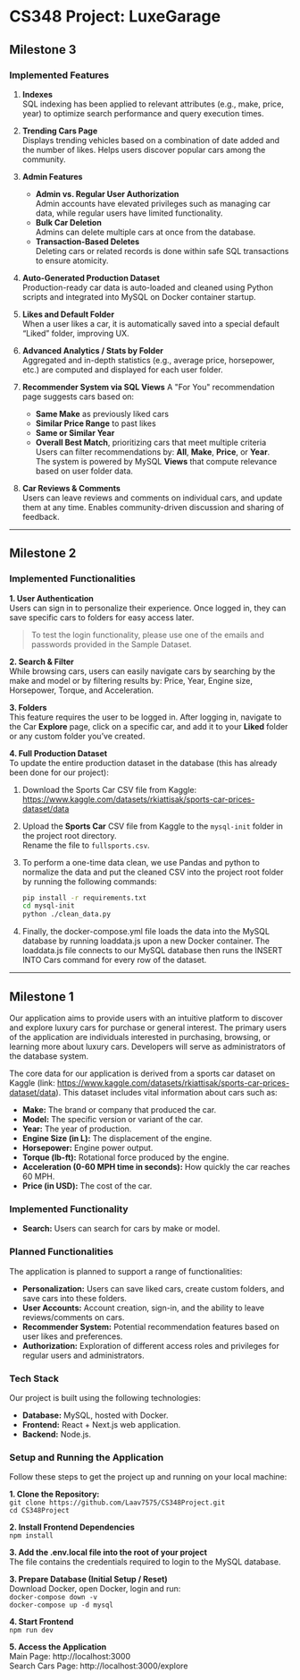 # CS348 Project: LuxeGarage
## Milestone 3
### Implemented Features
1. **Indexes**  
   SQL indexing has been applied to relevant attributes (e.g., make, price, year) to optimize search performance and query execution times.

2. **Trending Cars Page**  
   Displays trending vehicles based on a combination of date added and the number of likes. Helps users discover popular cars among the community. 

3. **Admin Features**
   - **Admin vs. Regular User Authorization**  
     Admin accounts have elevated privileges such as managing car data, while regular users have limited functionality.
   - **Bulk Car Deletion**  
     Admins can delete multiple cars at once from the database.
   - **Transaction-Based Deletes**  
     Deleting cars or related records is done within safe SQL transactions to ensure atomicity. 

4. **Auto-Generated Production Dataset**  
   Production-ready car data is auto-loaded and cleaned using Python scripts and integrated into MySQL on Docker container startup.

5. **Likes and Default Folder**  
   When a user likes a car, it is automatically saved into a special default “Liked” folder, improving UX. 

6. **Advanced Analytics / Stats by Folder**  
   Aggregated and in-depth statistics (e.g., average price, horsepower, etc.) are computed and displayed for each user folder. 

7. **Recommender System via SQL Views** 
   A "For You" recommendation page suggests cars based on:
   - **Same Make** as previously liked cars  
   - **Similar Price Range** to past likes  
   - **Same or Similar Year**  
   - **Overall Best Match**, prioritizing cars that meet multiple criteria  
   Users can filter recommendations by: **All**, **Make**, **Price**, or **Year**.  
   The system is powered by MySQL **Views** that compute relevance based on user folder data.

  8. **Car Reviews & Comments**  
   Users can leave reviews and comments on individual cars, and update them at any time. Enables community-driven discussion and sharing of feedback.
---
## Milestone 2
### Implemented Functionalities
**1. User Authentication**  
Users can sign in to personalize their experience. Once logged in, they can save specific cars to folders for easy access later.  
> To test the login functionality, please use one of the emails and passwords provided in the Sample Dataset.

**2. Search & Filter**  
While browsing cars, users can easily navigate cars by searching by the make and model or by filtering results by: Price, Year, Engine size, Horsepower, Torque, and Acceleration.

**3. Folders**  
This feature requires the user to be logged in. After logging in, navigate to the Car **Explore** page, click on a specific car, and add it to your **Liked** folder or any custom folder you’ve created.

**4. Full Production Dataset**  
To update the entire production dataset in the database (this has already been done for our project):
1. Download the Sports Car CSV file from Kaggle: https://www.kaggle.com/datasets/rkiattisak/sports-car-prices-dataset/data
3. Upload the **Sports Car** CSV file from Kaggle to the `mysql-init` folder in the project root directory.  
   Rename the file to `fullsports.csv`.
4. To perform a one-time data clean, we use Pandas and python to normalize the data and put the cleaned CSV into the project root folder by running the following commands:

   ```bash
   pip install -r requirements.txt
   cd mysql-init
   python ./clean_data.py
5. Finally, the docker-compose.yml file loads the data into the MySQL database by running loaddata.js upon a new Docker container. The loaddata.js file connects to our MySQL database then runs the INSERT INTO Cars command for every row of the dataset.
---
## Milestone 1
Our application aims to provide users with an intuitive platform to discover and explore luxury cars for purchase or general interest. The primary users of the application are individuals interested in purchasing, browsing, or learning more about luxury cars. Developers will serve as administrators of the database system.

The core data for our application is derived from a sports car dataset on Kaggle (link: https://www.kaggle.com/datasets/rkiattisak/sports-car-prices-dataset/data). This dataset includes vital information about cars such as:
* **Make:** The brand or company that produced the car.
* **Model:** The specific version or variant of the car.
* **Year:** The year of production.
* **Engine Size (in L):** The displacement of the engine.
* **Horsepower:** Engine power output.
* **Torque (lb-ft):** Rotational force produced by the engine.
* **Acceleration (0-60 MPH time in seconds):** How quickly the car reaches 60 MPH.
* **Price (in USD):** The cost of the car.

### Implemented Functionality
* **Search:** Users can search for cars by make or model.

### Planned Functionalities
The application is planned to support a range of functionalities:
* **Personalization:** Users can save liked cars, create custom folders, and save cars into these folders.
* **User Accounts:** Account creation, sign-in, and the ability to leave reviews/comments on cars.
* **Recommender System:** Potential recommendation features based on user likes and preferences.
* **Authorization:** Exploration of different access roles and privileges for regular users and administrators.

### Tech Stack
Our project is built using the following technologies:
* **Database:** MySQL, hosted with Docker.
* **Frontend:** React + Next.js web application.
* **Backend:** Node.js.

### Setup and Running the Application <br>
Follow these steps to get the project up and running on your local machine:

**1. Clone the Repository:** <br>
   `git clone https://github.com/Laav7575/CS348Project.git`<br>
   `cd CS348Project`

**2. Install Frontend Dependencies** <br>
   `npm install`

**3. Add the .env.local file into the root of your project** <br>
The file contains the credentials required to login to the MySQL database.

**3. Prepare Database (Initial Setup / Reset)** <br>
Download Docker, open Docker, login and run: <br>
   `docker-compose down -v`<br>
   `docker-compose up -d mysql`

**4. Start Frontend** <br>
`npm run dev`

**5. Access the Application** <br>
Main Page: http://localhost:3000<br>
Search Cars Page: http://localhost:3000/explore   
